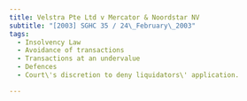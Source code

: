```yaml
---
title: Velstra Pte Ltd v Mercator & Noordstar NV 
subtitle: "[2003] SGHC 35 / 24\_February\_2003"
tags:
  - Insolvency Law
  - Avoidance of transactions
  - Transactions at an undervalue
  - Defences
  - Court\'s discretion to deny liquidators\' application.

---
```


